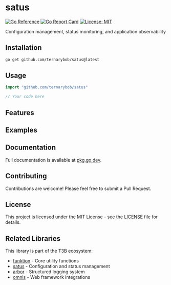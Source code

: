# satus

[![Go Reference](https://pkg.go.dev/badge/github.com/ternarybob/satus.svg)](https://pkg.go.dev/github.com/ternarybob/satus)
[![Go Report Card](https://goreportcard.com/badge/github.com/ternarybob/satus)](https://goreportcard.com/report/github.com/ternarybob/satus)
[![License: MIT](https://img.shields.io/badge/License-MIT-yellow.svg)](https://opensource.org/licenses/MIT)

Configuration management, status monitoring, and application observability

## Installation

```bash
go get github.com/ternarybob/satus@latest
```

## Usage

```go
import "github.com/ternarybob/satus"

// Your code here
```

## Features

<!-- Add key features here -->

## Examples

<!-- Add usage examples here -->

## Documentation

Full documentation is available at [pkg.go.dev](https://pkg.go.dev/github.com/ternarybob/satus).

## Contributing

Contributions are welcome! Please feel free to submit a Pull Request.

## License

This project is licensed under the MIT License - see the [LICENSE](LICENSE) file for details.

## Related Libraries

This library is part of the T3B ecosystem:

- [funktion](https://github.com/ternarybob/funktion) - Core utility functions
- [satus](https://github.com/ternarybob/satus) - Configuration and status management  
- [arbor](https://github.com/ternarybob/arbor) - Structured logging system
- [omnis](https://github.com/ternarybob/omnis) - Web framework integrations
